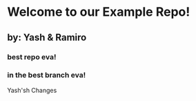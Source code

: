 # Welcome to our Example Repo!
## by: Yash & Ramiro
### best repo eva!
### in the best branch eva!

Yash'sh Changes
